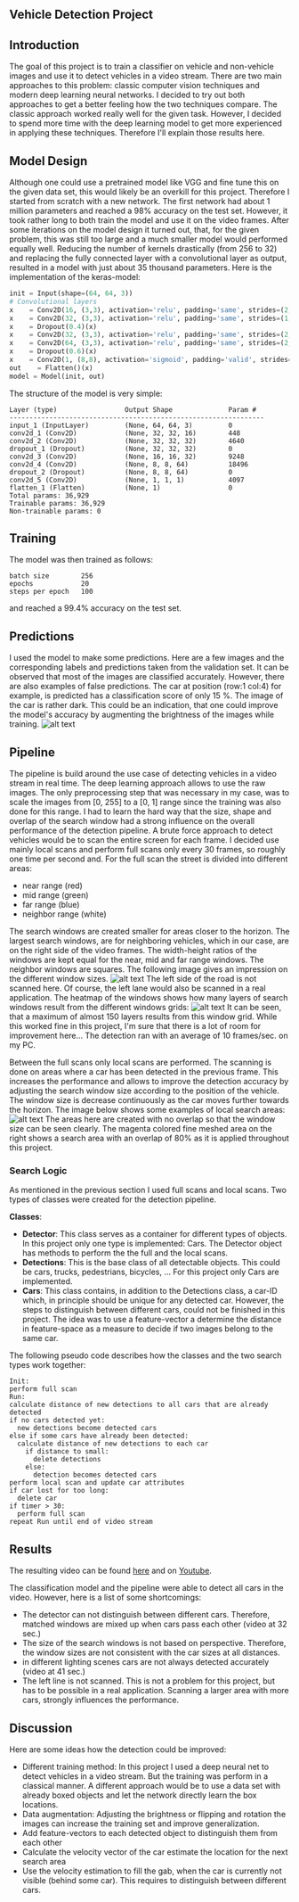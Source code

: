 
[//]: # (Image References)
[image1]: ./results/full_scan_heatmap.png
[image2]: ./results/full_scan_windows.png
[image3]: ./results/hog_images.png
[image4]: ./results/local_scan_windows.png
[image5]: ./results/predictions_16x.png
[video1]: ./project_video.mp4



**Vehicle Detection Project**
------------------------------
## Introduction
The goal of this project is to train a classifier on vehicle and non-vehicle images and use it to detect vehicles in a video stream.
There are two main approaches to this problem: classic computer vision techniques and modern deep learning neural networks.
I decided to try out both approaches to get a better feeling how the two techniques compare. The classic approach worked really well for the given task.
However, I decided to spend more time with the deep learning model to get more experienced in applying these techniques.
Therefore I'll explain those results here.

## Model Design

Although one could use a pretrained model like VGG and fine tune this on the given data set, this would likely be an overkill for this project.
Therefore I started from scratch with a new network. The first network had about 1 million parameters and reached a 98% accuracy on the test set.
However, it took rather long to both train the model and use it on the video frames.
After some iterations on the model design it turned out, that, for the given problem, this was still too large and a much smaller model would performed equally well. Reducing the number of kernels drastically (from 256 to 32) and replacing the fully connected layer with a convolutional layer as output, resulted in a model with just about 35 thousand parameters.
Here is the implementation of the keras-model:
```python
init = Input(shape=(64, 64, 3))
# Convolutional layers
x    = Conv2D(16, (3,3), activation='relu', padding='same', strides=(2,2) )(init)
x    = Conv2D(32, (3,3), activation='relu', padding='same', strides=(1,1) )(x)
x    = Dropout(0.4)(x)
x    = Conv2D(32, (3,3), activation='relu', padding='same', strides=(2,2) )(x)
x    = Conv2D(64, (3,3), activation='relu', padding='same', strides=(2,2) )(x)
x    = Dropout(0.6)(x)
x    = Conv2D(1, (8,8), activation='sigmoid', padding='valid', strides=(1,1) )(x)
out    = Flatten()(x)   
model = Model(init, out)
```
The structure of the model is very simple:

    Layer (type)                 Output Shape              Param #   
    ----------------------------------------------------------------
    input_1 (InputLayer)         (None, 64, 64, 3)         0         
    conv2d_1 (Conv2D)            (None, 32, 32, 16)        448       
    conv2d_2 (Conv2D)            (None, 32, 32, 32)        4640      
    dropout_1 (Dropout)          (None, 32, 32, 32)        0         
    conv2d_3 (Conv2D)            (None, 16, 16, 32)        9248      
    conv2d_4 (Conv2D)            (None, 8, 8, 64)          18496     
    dropout_2 (Dropout)          (None, 8, 8, 64)          0         
    conv2d_5 (Conv2D)            (None, 1, 1, 1)           4097      
    flatten_1 (Flatten)          (None, 1)                 0         
    Total params: 36,929
    Trainable params: 36,929
    Non-trainable params: 0

## Training
The model was then trained as follows:

    batch size        256
    epochs            20
    steps per epoch   100

and reached a 99.4% accuracy on the test set.

## Predictions
I used the model to make some predictions.
Here are a few images and the corresponding labels and predictions taken from the validation set.
It can be observed that most of the images are classified accurately. However, there are also examples of false predictions. The car at position (row:1 col:4) for example, is predicted has a classification score of only 15 %.
The image of the car is rather dark. This could be an indication, that one could improve the model's accuracy by augmenting the brightness of the images while training.
![alt text][image5]
## Pipeline
The pipeline is build around the use case of detecting vehicles in a video stream in real time.
The deep learning approach allows to use the raw images. The only preprocessing step that was necessary in my case, was to scale the images from [0, 255] to a [0, 1] range since the training was also done for this range.
I had to learn the hard way that the size, shape and overlap of the search window had a strong influence on the overall performance of the detection pipeline.
A brute force approach to detect vehicles would be to scan the entire screen for each frame. I decided use mainly local scans and perform full scans only every 30 frames, so roughly one time per second and.
For the full scan the street is divided into different areas:
* near range (red)
* mid range (green)
* far range (blue)
* neighbor range (white)

The search windows are created smaller for areas closer to the horizon. The largest search windows, are for neighboring vehicles, which in our case, are on the right side of the video frames. The width-height ratios of the windows are kept equal for the near, mid and far range windows. The neighbor windows are squares.
The following image gives an impression on the different window sizes.
![alt text][image2]
The left side of the road is not scanned here. Of course, the left lane would also be scanned in a real application.
The heatmap of the windows shows how many layers of search windows result from the different windows grids:
![alt text][image1]
It can be seen, that a maximum of almost 150 layers results from this window grid.
While this worked fine in this project, I'm sure that there is a lot of room for improvement here...
The detection ran with an average of 10 frames/sec. on my PC.


Between the full scans only local scans are performed. The scanning is done on areas where a car has been detected in the previous frame.
This increases the performance and allows to improve the detection accuracy by adjusting the search window size according to the position of the vehicle.
The window size is decrease continuously as the car moves further towards the horizon. The image below shows some examples of local search areas:
![alt text][image4]
The areas here are created with no overlap so that the window size can be seen clearly. The magenta colored fine meshed area on the right shows a search area with an overlap of 80% as it is applied throughout  this project.
### Search Logic
As mentioned in the previous section I used full scans and local scans.
Two types of classes were created for the detection pipeline.

**Classes**:
* **Detector**: This class serves as a container for different types of objects. In this project only one type is implemented: Cars. The Detector object has methods to perform the the full and the local scans.
* **Detections**: This is the base class of all detectable objects. This could be cars, trucks, pedestrians, bicycles, ... For this project only Cars are implemented.
* **Cars**: This class contains, in addition to the Detections class, a car-ID which, in principle should be unique for any detected car. However, the steps to distinguish between different cars, could not be finished in this project. The idea was to use a feature-vector a determine the distance in feature-space as a measure to decide if two images belong to the same car.

The following pseudo code describes how the classes and the two search types work together:

    Init:
    perform full scan
    Run:
    calculate distance of new detections to all cars that are already detected
    if no cars detected yet:
      new detections become detected cars
    else if some cars have already been detected:
      calculate distance of new detections to each car
        if distance to small:
          delete detections
        else:
          detection becomes detected cars
    perform local scan and update car attributes
    if car lost for too long:
      delete car
    if timer > 30:
      perform full scan
    repeat Run until end of video stream

## Results
The resulting video can be found [here](./vehicle_detection_video,mp4) and on [Youtube](https://youtu.be/yZJy-53lmVo).

The classification model and the pipeline were able to detect all cars in the video.
However, here is a list of some shortcomings:
* The detector can not distinguish between different cars. Therefore, matched windows are mixed up when cars pass each other (video at 32 sec.)
* The size of the search windows is not based on perspective. Therefore, the window sizes are not consistent with the car sizes at all distances.
* in different lighting scenes cars are not always detected accurately (video at 41 sec.)
* The left line is not scanned. This is not a problem for this project, but has to be possible in a real application. Scanning a larger area with more cars, strongly influences the performance.

## Discussion
Here are some ideas how the detection could be improved:
* Different training method: In this project I used a deep neural net to detect vehicles in a video stream. But the training was perform in a classical manner. A different approach would be to use a data set with already boxed objects and let the network directly learn the box locations.
* Data augmentation: Adjusting the brightness or flipping and rotation the images can increase the training set and improve generalization.
* Add feature-vectors to each detected object to distinguish them from each other
* Calculate the velocity vector of the car estimate the location for the next search area
* Use the velocity estimation to fill the gab, when the car is currently not visible (behind some car). This requires to distinguish between different cars.
